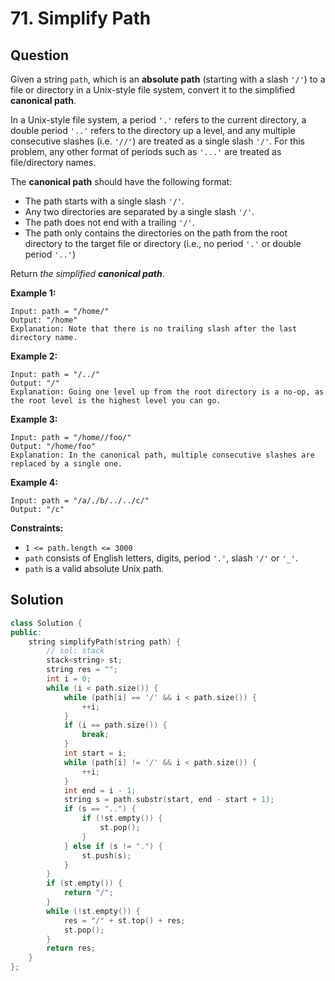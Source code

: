 # 71. Simplify Path

## Question

Given a string `path`, which is an **absolute path** \(starting with a slash `'/'`\) to a file or directory in a Unix-style file system, convert it to the simplified **canonical path**.

In a Unix-style file system, a period `'.'` refers to the current directory, a double period `'..'` refers to the directory up a level, and any multiple consecutive slashes \(i.e. `'//'`\) are treated as a single slash `'/'`. For this problem, any other format of periods such as `'...'` are treated as file/directory names.

The **canonical path** should have the following format:

* The path starts with a single slash `'/'`.
* Any two directories are separated by a single slash `'/'`.
* The path does not end with a trailing `'/'`.
* The path only contains the directories on the path from the root directory to the target file or directory \(i.e., no period `'.'` or double period `'..'`\)

Return _the simplified **canonical path**_.

**Example 1:**

```text
Input: path = "/home/"
Output: "/home"
Explanation: Note that there is no trailing slash after the last directory name.
```

**Example 2:**

```text
Input: path = "/../"
Output: "/"
Explanation: Going one level up from the root directory is a no-op, as the root level is the highest level you can go.
```

**Example 3:**

```text
Input: path = "/home//foo/"
Output: "/home/foo"
Explanation: In the canonical path, multiple consecutive slashes are replaced by a single one.
```

**Example 4:**

```text
Input: path = "/a/./b/../../c/"
Output: "/c"
```

**Constraints:**

* `1 <= path.length <= 3000`
* `path` consists of English letters, digits, period `'.'`, slash `'/'` or `'_'`.
* `path` is a valid absolute Unix path.

## Solution

```cpp
class Solution {
public:
    string simplifyPath(string path) {
        // sol: stack
        stack<string> st;
        string res = "";
        int i = 0;
        while (i < path.size()) {
            while (path[i] == '/' && i < path.size()) {
                ++i;
            }
            if (i == path.size()) {
                break;
            }
            int start = i;
            while (path[i] != '/' && i < path.size()) {
                ++i;
            }
            int end = i - 1;
            string s = path.substr(start, end - start + 1);
            if (s == "..") {
                if (!st.empty()) {
                    st.pop();
                }
            } else if (s != ".") {
                st.push(s);
            }
        }
        if (st.empty()) {
            return "/";
        }
        while (!st.empty()) {
            res = "/" + st.top() + res;
            st.pop();
        }
        return res;
    }
};
```

